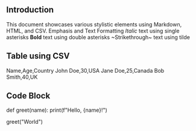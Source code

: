 Introduction
---------------
This document showcases various stylistic elements using Markdown, HTML, and CSV.
Emphasis and Text Formatting
*Italic* text using single asterisks
**Bold** text using double asterisks
~Strikethrough~ text using tilde

Table using CSV
------------------
Name,Age,Country
John Doe,30,USA
Jane Doe,25,Canada
Bob Smith,40,UK

Code Block
-------------
def greet(name):
  print(f"Hello, {name}!")

greet("World")

